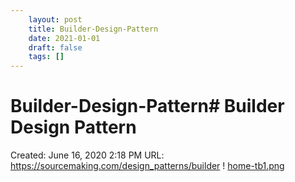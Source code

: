 ```yaml
---
 	layout: post
 	title: Builder-Design-Pattern
 	date: 2021-01-01
 	draft: false
 	tags: []
---
```


# Builder-Design-Pattern# Builder Design Pattern
Created: June 16, 2020 2:18 PM
URL: https://sourcemaking.com/design_patterns/builder
!
[home-tb1.png](Builder%20Design%20Pattern%20dfddf986d3e548a6b63c5ee080d8dfb3/home-tb1.png)

